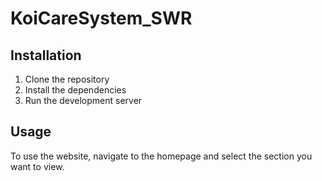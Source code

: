 # KoiCareSystem_SWR

## Installation

1. Clone the repository
2. Install the dependencies
3. Run the development server

## Usage

To use the website, navigate to the homepage and select the section you want to view.


